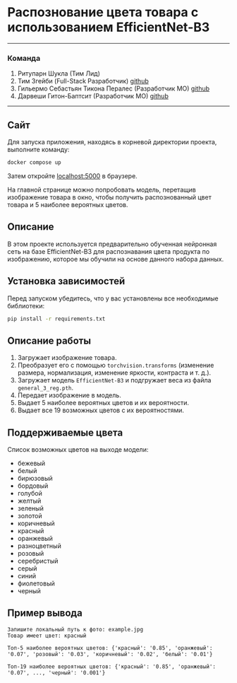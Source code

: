 
# Распознование цвета товара с использованием EfficientNet-B3

---

### Команда

1. Ритупарн Шукла (Тим Лид)
2. Тим Згейби (Full-Stack Разработчик) [github](https://github.com/zgeybi)
3. Гильермо Себастьян Тикона Пералес (Разработчик МО)  [github](https://github.com/jodejode77)
4. Дарвеши Гитон-Баптсит (Разработчик МО)  [github](https://github.com/DG-Baptiste)

---

## Сайт

Для запуска приложения, находясь в корневой директории проекта, выполните команду:

```bash
docker compose up
```

Затем откройте [localhost:5000](http://localhost:5000) в браузере.

На главной странице можно попробовать модель, перетащив изображение товара в окно, чтобы получить распознованный цвет товара и 5 наиболее вероятных цветов.

## Описание

В этом проекте используется предварительно обученная нейронная сеть на базе EfficientNet-B3 для распознавания цвета продукта по изображению, которое мы обучили на основе данного набора данных.

## Установка зависимостей

Перед запуском убедитесь, что у вас установлены все необходимые библиотеки:

```bash
pip install -r requirements.txt
```

## Описание работы

1. Загружает изображение товара.
2. Преобразует его с помощью `torchvision.transforms` (изменение размера, нормализация, изменение яркости, контраста и т. д.).
3. Загружает модель `EfficientNet-B3` и подгружает веса из файла `general_3_reg.pth`.
4. Передает изображение в модель.
5. Выдает 5 наиболее вероятных цветов и их вероятности.
6. Выдает все 19 возможных цветов с их вероятностями.

## Поддерживаемые цвета

Список возможных цветов на выходе модели:

- бежевый
- белый
- бирюзовый
- бордовый
- голубой
- желтый
- зеленый
- золотой
- коричневый
- красный
- оранжевый
- разноцветный
- розовый
- серебристый
- серый
- синий
- фиолетовый
- черный

## Пример вывода

```
Запишите локальный путь к фото: example.jpg
Товар имеет цвет: красный

Топ-5 наиболее вероятных цветов: {'красный': '0.85', 'оранжевый': '0.07', 'розовый': '0.03', 'коричневый': '0.02', 'белый': '0.01'}

Топ-19 наиболее вероятных цветов: {'красный': '0.85', 'оранжевый': '0.07', ..., 'черный': '0.001'}
```

